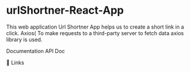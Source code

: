 # urlShortner-React-App

This web application Url Shortner App helps us to create a short link in a click. Axios( To make requests to a third-party server to fetch data axios library is used.

Documentation
API Doc

🔗 Links
